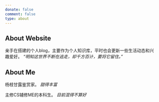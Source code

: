 ```yaml
---
donate: false
comment: false
type: about
---
```


## About Website
亲手在搭建的个人blog，主要作为个人知识库，平时也会更新一些生活动态和兴趣爱好。 *“明知这世界不断在逃走，却千方百计，要将它留住。”*

## About Me

杨枝甘露鉴赏家。 *甜得丰富*

主修CS辅修ME的本科生。 *目前混得不算好*